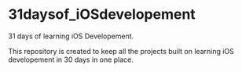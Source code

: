 # 31daysof_iOSdevelopement
31 days of learning iOS Developement.</br>
<p>This repository is created to keep all the projects built on learning iOS developement in 30 days in one place.</p>
